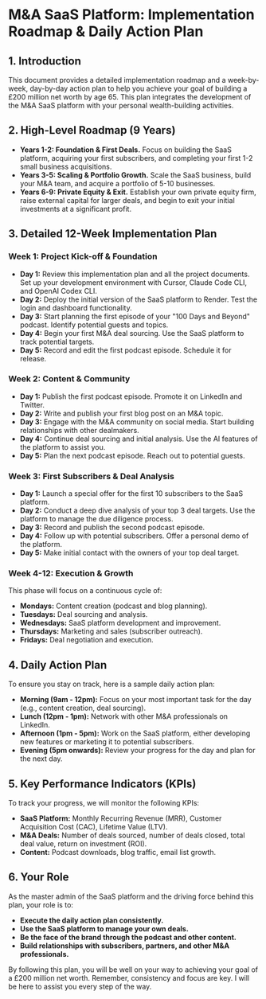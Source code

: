 # M&A SaaS Platform: Implementation Roadmap & Daily Action Plan

## 1. Introduction

This document provides a detailed implementation roadmap and a week-by-week, day-by-day action plan to help you achieve your goal of building a £200 million net worth by age 65. This plan integrates the development of the M&A SaaS platform with your personal wealth-building activities.

## 2. High-Level Roadmap (9 Years)

- **Years 1-2: Foundation & First Deals.** Focus on building the SaaS platform, acquiring your first subscribers, and completing your first 1-2 small business acquisitions.
- **Years 3-5: Scaling & Portfolio Growth.** Scale the SaaS business, build your M&A team, and acquire a portfolio of 5-10 businesses.
- **Years 6-9: Private Equity & Exit.** Establish your own private equity firm, raise external capital for larger deals, and begin to exit your initial investments at a significant profit.

## 3. Detailed 12-Week Implementation Plan

### Week 1: Project Kick-off & Foundation

- **Day 1:** Review this implementation plan and all the project documents. Set up your development environment with Cursor, Claude Code CLI, and OpenAI Codex CLI.
- **Day 2:** Deploy the initial version of the SaaS platform to Render. Test the login and dashboard functionality.
- **Day 3:** Start planning the first episode of your "100 Days and Beyond" podcast. Identify potential guests and topics.
- **Day 4:** Begin your first M&A deal sourcing. Use the SaaS platform to track potential targets.
- **Day 5:** Record and edit the first podcast episode. Schedule it for release.

### Week 2: Content & Community

- **Day 1:** Publish the first podcast episode. Promote it on LinkedIn and Twitter.
- **Day 2:** Write and publish your first blog post on an M&A topic.
- **Day 3:** Engage with the M&A community on social media. Start building relationships with other dealmakers.
- **Day 4:** Continue deal sourcing and initial analysis. Use the AI features of the platform to assist you.
- **Day 5:** Plan the next podcast episode. Reach out to potential guests.

### Week 3: First Subscribers & Deal Analysis

- **Day 1:** Launch a special offer for the first 10 subscribers to the SaaS platform.
- **Day 2:** Conduct a deep dive analysis of your top 3 deal targets. Use the platform to manage the due diligence process.
- **Day 3:** Record and publish the second podcast episode.
- **Day 4:** Follow up with potential subscribers. Offer a personal demo of the platform.
- **Day 5:** Make initial contact with the owners of your top deal target.

### Week 4-12: Execution & Growth

This phase will focus on a continuous cycle of:

- **Mondays:** Content creation (podcast and blog planning).
- **Tuesdays:** Deal sourcing and analysis.
- **Wednesdays:** SaaS platform development and improvement.
- **Thursdays:** Marketing and sales (subscriber outreach).
- **Fridays:** Deal negotiation and execution.

## 4. Daily Action Plan

To ensure you stay on track, here is a sample daily action plan:

- **Morning (9am - 12pm):** Focus on your most important task for the day (e.g., content creation, deal sourcing).
- **Lunch (12pm - 1pm):** Network with other M&A professionals on LinkedIn.
- **Afternoon (1pm - 5pm):** Work on the SaaS platform, either developing new features or marketing it to potential subscribers.
- **Evening (5pm onwards):** Review your progress for the day and plan for the next day.

## 5. Key Performance Indicators (KPIs)

To track your progress, we will monitor the following KPIs:

- **SaaS Platform:** Monthly Recurring Revenue (MRR), Customer Acquisition Cost (CAC), Lifetime Value (LTV).
- **M&A Deals:** Number of deals sourced, number of deals closed, total deal value, return on investment (ROI).
- **Content:** Podcast downloads, blog traffic, email list growth.

## 6. Your Role

As the master admin of the SaaS platform and the driving force behind this plan, your role is to:

- **Execute the daily action plan consistently.**
- **Use the SaaS platform to manage your own deals.**
- **Be the face of the brand through the podcast and other content.**
- **Build relationships with subscribers, partners, and other M&A professionals.**

By following this plan, you will be well on your way to achieving your goal of a £200 million net worth. Remember, consistency and focus are key. I will be here to assist you every step of the way.
